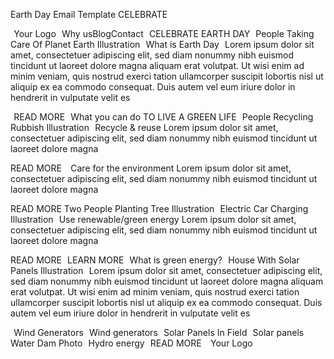 Earth Day Email Template
CELEBRATE

 
Your Logo
 
Why usBlogContact
 
CELEBRATE
EARTH DAY
 
People Taking Care Of Planet Earth Illustration
 
What is Earth Day
 
Lorem ipsum dolor sit amet, consectetuer adipiscing elit, sed diam nonummy nibh euismod tincidunt ut laoreet dolore magna aliquam erat volutpat. Ut wisi enim ad minim veniam, quis nostrud exerci tation ullamcorper suscipit lobortis nisl ut aliquip ex ea commodo consequat. Duis autem vel eum iriure dolor in hendrerit in vulputate velit es

 
READ MORE
 
What you can do
TO LIVE A GREEN LIFE
 
People Recycling Rubbish Illustration
 
Recycle & reuse
Lorem ipsum dolor sit amet, consectetuer adipiscing elit, sed diam nonummy nibh euismod tincidunt ut laoreet dolore magna 

READ MORE
 
 
Care for the environment
Lorem ipsum dolor sit amet, consectetuer adipiscing elit, sed diam nonummy nibh euismod tincidunt ut laoreet dolore magna 

READ MORE
Two People Planting Tree Illustration
 
Electric Car Charging Illustration
 
Use renewable/green energy
Lorem ipsum dolor sit amet, consectetuer adipiscing elit, sed diam nonummy nibh euismod tincidunt ut laoreet dolore magna 

READ MORE
 
LEARN MORE
 
What is green energy?
 
House With Solar Panels Illustration
 
Lorem ipsum dolor sit amet, consectetuer adipiscing elit, sed diam nonummy nibh euismod tincidunt ut laoreet dolore magna aliquam erat volutpat. Ut wisi enim ad minim veniam, quis nostrud exerci tation ullamcorper suscipit lobortis nisl ut aliquip ex ea commodo consequat. Duis autem vel eum iriure dolor in hendrerit in vulputate velit es

 
Wind Generators
 
Wind generators
 
Solar Panels In Field
 
Solar panels
 
Water Dam Photo
 
Hydro energy
 
READ MORE
 
 
Your Logo
 
